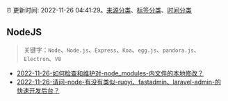 :alarm_clock: 更新时间: 2022-11-26 04:41:29。[来源分类](../README.md)、[标签分类](../TAGS.md)、[时间分类](../TIMELINE.md)

## NodeJS


> 关键字：`Node`、`Node.js`、`Express`、`Koa`、`egg.js`、`pandora.js`、`Electron`、`V8`



- [2022-11-26-如何检查和维护对-node_modules-内文件的本地修改？](https://www.v2ex.com/t/898035) 
- [2022-11-26-请问-node-有没有类似-ruoyi、fastadmin、laravel-admin-的快速开发后台？](https://www.v2ex.com/t/898021) 